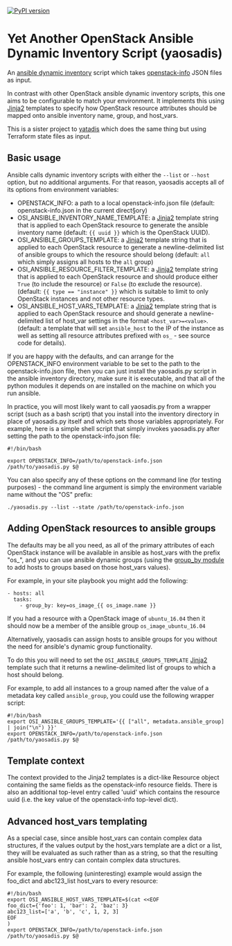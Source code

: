 [![PyPI version](https://badge.fury.io/py/yaosadis.svg)](https://badge.fury.io/py/yaosadis)

Yet Another OpenStack Ansible Dynamic Inventory Script (yaosadis)
=================================================================

An [ansible dynamic inventory](https://docs.ansible.com/ansible/intro_dynamic_inventory.html) script which takes [openstack-info](https://github.com/wtsi-hgi/openstack-info) JSON files as input.

In contrast with other OpenStack ansible dynamic inventory scripts, this one aims to be configurable to match your environment. It implements this using [Jinja2][jinja2] templates to specify how OpenStack resource attributes should be mapped onto ansible inventory name, group, and host_vars.

This is a sister project to [yatadis](https://github.com/wtsi-hgi/yatadis) which does the same thing but using Terraform state files as input.

Basic usage
-----------

Ansible calls dynamic inventory scripts with either the `--list` or `--host` option, but no additional arguments. For that reason, yaosadis accepts all of its options from environment variables:
* OPENSTACK_INFO: a path to a local openstack-info.json file (default: openstack-info.json in the current direct§ory)
* OSI_ANSIBLE_INVENTORY_NAME_TEMPLATE: a [Jinja2][jinja2] template string that is applied to each OpenStack resource to generate the ansible inventory name (default: `{{ uuid }}` which is the OpenStack UUID).
* OSI_ANSIBLE_GROUPS_TEMPLATE: a [Jinja2][jinja2] template string that is applied to each OpenStack resource to generate a newline-delimited list of ansible groups to which the resource should belong (default: `all` which simply assigns all hosts to the `all` group)
* OSI_ANSIBLE_RESOURCE_FILTER_TEMPLATE: a [Jinja2][jinja2] template string that is applied to each OpenStack resource and should produce either `True` (to include the resource) or `False` (to exclude the resource). (default: `{{ type == "instance" }}` which is suitable to limit to only OpenStack instances and not other resource types.
* OSI_ANSIBLE_HOST_VARS_TEMPLATE: a [Jinja2][jinja2] template string that is applied to each OpenStack resource and should generate a newline-delimited list of host_var settings in the format `<host_var>=<value>`. (default: a template that will set `ansible_host` to the IP of the instance as well as setting all resource attributes prefixed with `os_` - see source code for details).

If you are happy with the defaults, and can arrange for the OPENSTACK_INFO environment variable to be set to the path to the openstack-info.json file, then you can just install the yaosadis.py script in the ansible inventory directory, make sure it is executable, and that all of the python modules it depends on are installed on the machine on which you run ansible.

In practice, you will most likely want to call yaosadis.py from a wrapper script (such as a bash script) that you install into the inventory directory in place of yaosadis.py itself and which sets those variables appropriately. For example, here is a simple shell script that simply invokes yaosadis.py after setting the path to the openstack-info.json file:
```
#!/bin/bash

export OPENSTACK_INFO=/path/to/openstack-info.json
/path/to/yaosadis.py $@
```

You can also specify any of these options on the command line (for testing purposes) - the command line argument is simply the environment variable name without the "OS" prefix:
```
./yaosadis.py --list --state /path/to/openstack-info.json
```

Adding OpenStack resources to ansible groups
--------------------------------------------

The defaults may be all you need, as all of the primary attributes of each OpenStack instance will be available in ansible as host_vars with the prefix "os_", and you can use ansible dynamic groups (using the [group_by module](https://docs.ansible.com/ansible/group_by_module.html) to add hosts to groups based on those host_vars values).

For example, in your site playbook you might add the following:
```
- hosts: all
  tasks:
    - group_by: key=os_image_{{ os_image.name }}
```

If you had a resource with a OpenStack image of `ubuntu_16.04` then it should now be a member of the ansible group `os_image_ubuntu_16.04`

Alternatively, yaosadis can assign hosts to ansible groups for you without the need for ansible's dynamic group functionality.

To do this you will need to set the `OSI_ANSIBLE_GROUPS_TEMPLATE` [Jinja2][jinja2] template such that it returns a newline-delimited list of groups to which a host should belong.

For example, to add all instances to a group named after the value of a metadata key called `ansible_group`, you could use the following wrapper script:

```
#!/bin/bash
export OSI_ANSIBLE_GROUPS_TEMPLATE='{{ ["all", metadata.ansible_group] | join("\n") }}'
export OPENSTACK_INFO=/path/to/openstack-info.json
/path/to/yaosadis.py $@
```

Template context
----------------

The context provided to the Jinja2 templates is a dict-like Resource object containing the same fields as the openstack-info resource fields. There is also an additional top-level entry called 'uuid' which contains the resource uuid (i.e. the key value of the openstack-info top-level dict).

Advanced host_vars templating
-----------------------------

As a special case, since ansible host_vars can contain complex data structures, if the values output by the host_vars template are a dict or a list, they will be evaluated as such rather than as a string, so that the resulting ansible host_vars entry can contain complex data structures.

For example, the following (uninteresting) example would assign the foo_dict and abc123_list host_vars to every resource:

```
#!/bin/bash
export OSI_ANSIBLE_HOST_VARS_TEMPLATE=$(cat <<EOF
foo_dict={'foo': 1, 'bar': 2, 'baz': 3}
abc123_list=['a', 'b', 'c', 1, 2, 3]
EOF
)
export OPENSTACK_INFO=/path/to/openstack-info.json
/path/to/yaosadis.py $@
```

[jinja2]: <http://jinja.pocoo.org/>
